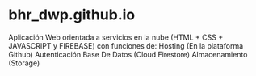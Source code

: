 # bhr_dwp.github.io
Aplicación Web orientada a servicios en la nube (HTML + CSS + JAVASCRIPT y FIREBASE) con  funciones de: Hosting (En la plataforma Github) Autenticación Base De Datos  (Cloud Firestore) Almacenamiento (Storage)
